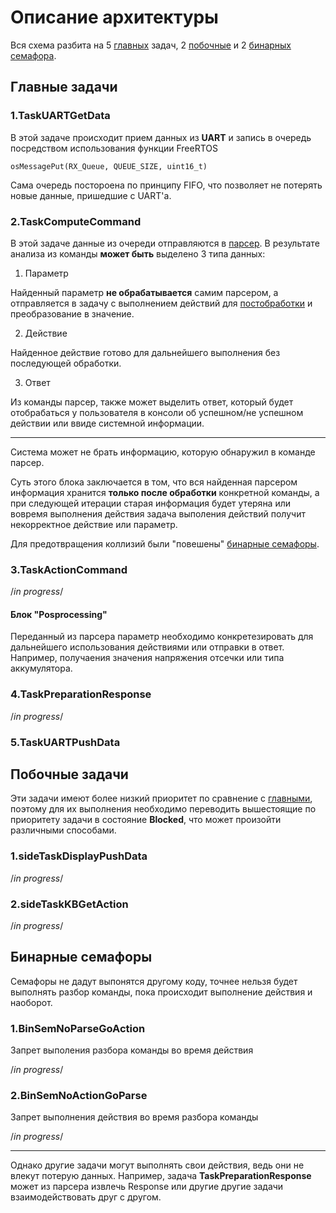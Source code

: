# Описание архитектуры #

Вся схема разбита на 5 [главных](#Главные_задачи) задач, 2 [побочные](#Побочные_задачи) и 2 [бинарных семафора](#Бинарные_семафоры).



## <a name="Главные_задачи">Главные задачи</a> ##

### 1.TaskUARTGetData ###


В этой задаче происходит прием данных из **UART** и запись в очередь посредством использования функции FreeRTOS

	osMessagePut(RX_Queue, QUEUE_SIZE, uint16_t)

Сама очередь постороена по принципу FIFO, что позволяет не потерять новые данные, пришедшие с UART'а. 

### 2.TaskComputeCommand ###


В этой задаче данные из очереди отправляются в [парсер](https://github.com/AFAlexandrov/command-parser). В результате анализа из команды **может быть** выделено 3 типа данных:

1.	Параметр

Найденный параметр **не обрабатывается** самим парсером, а отправляется в задачу с выполнением действий для [постобработки](#Posprocessing) и преобразование в значение. 

2.	Действие

Найденное действие готово для дальнейшего выполнения без последующей обработки.  

3.	Ответ

Из команды парсер, также может выделить ответ, который будет отобрабаться у пользователя в консоли об успешном/не успешном действии или ввиде системной информации. 

---
Система может не брать информацию, которую обнаружил в команде парсер. 

Суть этого блока заключается в том, что вся найденная парсером информация хранится **только после обработки** конкретной команды, а при следующей итерации старая информация будет утеряна или вовремя выполнения действия задача выполения действий получит некорректное действие или параметр. 

Для предотвращения коллизий были "повешены" [бинарные семафоры](#Бинарные_семафоры).  

### 3.TaskActionCommand ###

/*in progress*/

#### <a name="Posprocessing">Блок "Posprocessing"</a> #### 

Переданный из парсера параметр необходимо конкретезировать для дальнейшего использования действиями или отправки в ответ. Например, получаения значения напряжения отсечки или типа аккумулятора. 

### 4.TaskPreparationResponse  ###

/*in progress*/

### 5.TaskUARTPushData ###


## <a name="Побочные_задачи">Побочные задачи</a> ##

Эти задачи имеют более низкий приоритет по сравнение с [главными](#Главные_задачи), поэтому для их выполнения необходимо переводить вышестоящие по приоритету задачи в состояние **Blocked**, что может произойти различными способами. 

### 1.sideTaskDisplayPushData ###

/*in progress*/

### 2.sideTaskKBGetAction ###

/*in progress*/

## <a name="Бинарные_семафоры">Бинарные семафоры</a> ##

Семафоры не дадут выпонятся другому коду, точнее нельзя будет выполнять разбор команды, пока происходит выполнение действия и наоборот.  

### 1.BinSemNoParseGoAction ###

Запрет выполения разбора команды во время действия

/*in progress*/


### 2.BinSemNoActionGoParse ###

Запрет выполнения действия во время разбора команды

/*in progress*/

---

Однако другие задачи могут выполнять свои действия, ведь они не влекут потерую данных. Например, задача **TaskPreparationResponse** может из парсера извлечь Response или другие другие задачи взаимодействовать друг с другом. 